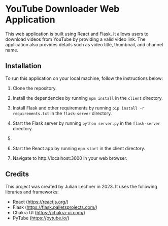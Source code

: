 # YouTube Downloader Web Application

This web application is built using React and Flask. It allows users to download videos from YouTube by providing a valid video link. The application also provides details such as video title, thumbnail, and channel name.

## Installation

To run this application on your local machine, follow the instructions below:

1. Clone the repository.

2. Install the dependencies by running `npm install` in the `client` directory.

3. Install Flask and other requirements by running `pip install -r requirements.txt` in the `flask-server` directory.

4. Start the Flask server by running `python server.py` in the `flask-server` directory.

5. 

6. Start the React app by running `npm start` in the client directory.

7. Navigate to http://localhost:3000 in your web browser.

## Credits

This project was created by Julian Lechner in 2023. It uses the following libraries and frameworks:

- React (https://reactjs.org/)
- Flask (https://flask.palletsprojects.com/)
- Chakra UI (https://chakra-ui.com/)
- PyTube (https://pytube.io/)

